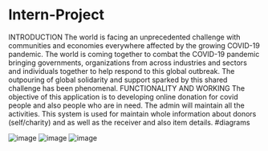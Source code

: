 # Intern-Project
INTRODUCTION 
The world is facing an unprecedented challenge with communities and economies everywhere affected by the growing COVID-19 pandemic. 
The world is coming together to combat the COVID-19 pandemic bringing governments, organizations from across industries and sectors and individuals together to help respond to this global outbreak.
The outpouring of global solidarity and support sparked by this shared challenge has been phenomenal. 
FUNCTIONALITY AND WORKING
The objective of this application is to developing online donation for covid people and also people who are in need. The admin will maintain all the activities.
This system is used for maintain whole information about  donors (self/charity) and as well as the receiver and also item details.
#diagrams

![image](https://user-images.githubusercontent.com/76145714/102511662-0dce2400-40af-11eb-81dc-10308ea7e684.png)
![image](https://user-images.githubusercontent.com/76145714/102511696-19214f80-40af-11eb-9f55-bbbab139fd28.png)
![image](https://user-images.githubusercontent.com/76145714/102511727-24747b00-40af-11eb-9fac-88128c9ab0f2.png)

